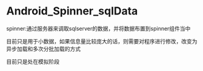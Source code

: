 Android_Spinner_sqlData
=======================
spinner:通过服务器来调取sqlserver的数据，并将数据布置到spinner组件当中

目前只是用于小数据，如果信息量比较庞大的话，则需要对程序进行修改，改变为异步加载和多次分批加载的方式

目前只是处在模拟阶段
